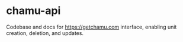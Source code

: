 # chamu-api
Codebase and docs for https://getchamu.com interface, enabling unit creation, deletion, and updates.

